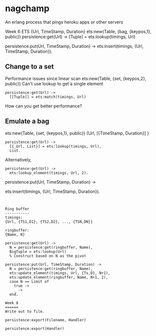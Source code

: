nagchamp
========

An erlang process that pings heroku apps or other servers


Week 6 ETS
{Url, TimeStamp, Duration}
ets:new(Table, {bag, {keypos,1}, public})
persistence:get(Url) ->
  [Tuple] = ets:lookup(timings, Url)

persistence:put(Url, TimeStamp, Duration) ->
  ets:insert(timings, {Url, TimeStamp, Duration}).

Change to a set
---------------
Performance issues since linear scan
ets:new(Table, {set, {keypos,2}, public})
Can't use lookup to get a single element

```
persistence:get(Url) ->
  [[Tuple]] = ets:match(timings, Url)
```

How can you get better performance?

Emulate a bag
-------------
ets:new(Table, {set, {keypos,1}, public})
{Url, [{TimeStamp, Duration}] }

```
persistence:get(Url) ->
  [{_Url, List}] = ets:lookup(timings, Url),
  List.
```
Alternatively,
```
persistence:get(Url) ->
  ets:lookup_element(timings, Url, 2).
```

persistence:put(Url, TimeStamp, Duration) ->
  
  ets:insert(timings, {Url, TimeStamp, Duration}).
```


Ring buffer
-----------
timings:
{Url, {TS1,D1}, {TS2,D2}, ..., {TSN,DN}}

ringbuffer:
{Name, N}

persistence:get(Url) ->
  N = persistence:get(ringbuffer, Name),
  BigTuple = ets:lookup(Url)
  % Construct based on N as the pivot

persistence:put(Url, TimeStamp, Duration) ->
  N = persistence:get(ringbuffer, Name),
  ets:update_element(timings, Url, {Ts,D}, N+1),
  ets:update_element(ringbuffer, Name, N+1, 2),
  case N == Limit of
    true ->
    _ ->
  end.

Week 8
======
Write out to file.

persistence:export(Filename, Handler)

persistence:export(Handler)



